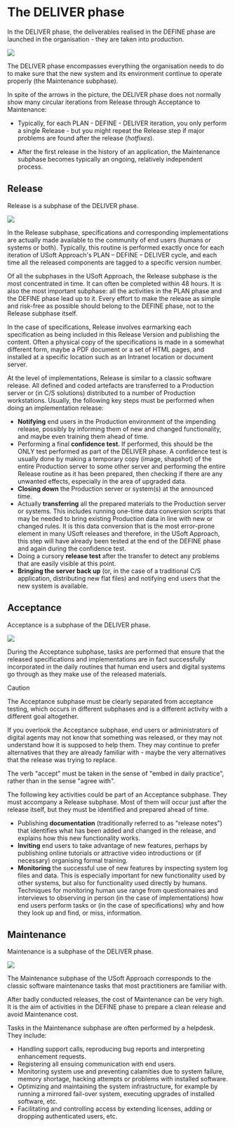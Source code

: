 # The DELIVER phase

In the DELIVER phase, the deliverables realised in the DEFINE phase are launched in the organisation - they are taken into production.

![](/api/Collaboration/USoft%20Approach/assets/5e869aea-9501-4241-b5e6-6103068aa6cb.png)

The DELIVER phase encompasses everything the organisation needs to do to make sure that the new system and its environment continue to operate properly (the Maintenance subphase).

In spite of the arrows in the picture, the DELIVER phase does not normally show many circular iterations from Release through Acceptance to Maintenance:

- Typically, for each PLAN - DEFINE - DELIVER iteration, you only perform a single Release - but you might repeat the Release step if major problems are found after the release (*hotfixes*). 

- After the first release in the history of an application, the Maintenance subphase becomes typically an ongoing, relatively independent process.

## Release

Release is a subphase of the DELIVER phase.

![](/api/Collaboration/USoft%20Approach/assets/9f08ff72-4b3a-4ba8-82ec-080153cc2fb2.png)

In the Release subphase, specifications and corresponding implementations are actually made available to the community of end users (humans or systems or both). Typically, this routine is performed exactly once for each iteration of USoft Approach's PLAN – DEFINE – DELIVER cycle, and each time all the released components are tagged to a specific version number.

Of all the subphases in the USoft Approach, the Release subphase is the most concentrated in time. It can often be completed within 48 hours. It is also the most important subphase: all the activities in the PLAN phase and the DEFINE phase lead up to it. Every effort to make the release as simple and risk-free as possible should belong to the DEFINE phase, not to the Release subphase itself.

In the case of specifications, Release involves earmarking each specification as being included in this Release Version and publishing the content. Often a physical copy of the specifications is made in a somewhat different form, maybe a PDF document or a set of HTML pages, and installed at a specific location such as an Intranet location or document server.

At the level of implementations, Release is similar to a classic software release. All defined and coded artefacts are transferred to a Production server or (in C/S solutions) distributed to a number of Production workstations. Usually, the following key steps must be performed when doing an implementation release:

- **Notifying** end users in the Production environment of the impending release, possibly by informing them of new and changed functionality, and maybe even training them ahead of time.
- Performing a final **confidence test**. If performed, this should be the ONLY test performed as part of the DELIVER phase. A confidence test is usually done by making a temporary copy (image, shapshot) of the entire Production server to some other server and performing the entire Release routine as it has been prepared, then checking if there are any unwanted effects, especially in the area of upgraded data.
- **Closing down** the Production server or system(s) at the announced time.
- Actually **transferring** all the prepared materials to the Production server or systems. This includes running one-time data conversion scripts that may be needed to bring existing Production data in line with new or changed rules. It is this data conversion that is the most error-prone element in many USoft releases and therefore, in the USoft Approach, this step will have already been tested at the end of the DEFINE phase and again during the confidence test.
- Doing a cursory **release test** after the transfer to detect any problems that are easily visible at this point.
- **Bringing the server back up** (or, in the case of a traditional C/S application, distributing new flat files) and notifying end users that the new system is available.

## Acceptance

Acceptance is a subphase of the DELIVER phase.

![](/api/Collaboration/USoft%20Approach/assets/5f58c50a-042b-45d1-8824-b792d349c548.png)

During the Acceptance subphase, tasks are performed that ensure that the released specifications and implementations are in fact successfully incorporated in the daily routines that human end users and digital systems go through as they make use of the released materials.

> [!CAUTION]
> The Acceptance subphase must be clearly separated from acceptance testing, which occurs in different subphases and is a different activity with a different goal altogether.

If you overlook the Acceptance subphase, end users or administrators of digital agents may not know that something was released, or they may not understand how it is supposed to help them. They may continue to prefer alternatives that they are already familiar with - maybe the very alternatives that the release was trying to replace.

The verb "accept" must be taken in the sense of "embed in daily practice", rather than in the sense "agree with".

The following key activities could be part of an Acceptance subphase. They must accompany a Release subphase. Most of them will occur just after the release itself, but they must be identified and prepared ahead of time.

- Publishing **documentation** (traditionally referred to as "release notes") that identifies what has been added and changed in the release, and explains how this new functionality works.
- **Inviting** end users to take advantage of new features, perhaps by publishing online tutorials or attractive video introductions or (if necessary) organising formal training.
- **Monitoring** the successful use of new features by inspecting system log files and data. This is especially important for new functionality used by other systems, but also for functionality used directly by humans. Techniques for monitoring human use range from questionnaires and interviews to observing in person (in the case of implementations) how end users perform tasks or (in the case of specifications) why and how they look up and find, or miss, information.

## Maintenance

Maintenance is a subphase of the DELIVER phase.

![](/api/Collaboration/USoft%20Approach/assets/7b91bc1b-22d6-4c36-b51e-ee1590bed5fa.png)

The Maintenance subphase of the USoft Approach corresponds to the classic software maintenance tasks that most practitioners are familiar with.

After badly conducted releases, the cost of Maintenance can be very high. It is the aim of activities in the DEFINE phase to prepare a clean release and avoid Maintenance cost.

Tasks in the Maintenance subphase are often performed by a helpdesk. They include:

- Handling support calls, reproducing bug reports and interpreting enhancement requests.
- Registering all ensuing communication with end users.
- Monitoring system use and preventing calamities due to system failure, memory shortage, hacking attempts or problems with installed software.
- Optimizing and maintaining the system infrastructure, for example by running a mirrored fail-over system, executing upgrades of installed software, etc.
- Facilitating and controlling access by extending licenses, adding or dropping authenticated users, etc.
